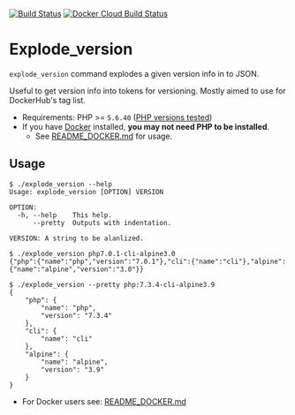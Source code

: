 [![Build Status](https://travis-ci.org/KEINOS/Explode_version.svg?branch=master)](https://travis-ci.org/KEINOS/Explode_version) [![Docker Cloud Build Status](https://img.shields.io/docker/cloud/build/keinos/explode_version.svg)](https://hub.docker.com/r/keinos/explode_version)

# Explode_version

`explode_version` command explodes a given version info in to JSON.

Useful to get version info into tokens for versioning. Mostly aimed to use for DockerHub's tag list.

- Requirements: PHP >= `5.6.40` ([PHP versions tested](https://travis-ci.org/KEINOS/Explode_version))
- If you have [Docker](https://www.docker.com/get-started) installed, **you may not need PHP to be installed**.
  - See [README_DOCKER.md](./README_DOCKER.md) for usage.

## Usage

```shellsession
$ ./explode_version --help
Usage: explode_version [OPTION] VERSION

OPTION:
  -h, --help    This help.
      --pretty  Outputs with indentation.

VERSION: A string to be alanlized.

```

```shellsession
$ ./explode_version php7.0.1-cli-alpine3.0
{"php":{"name":"php","version":"7.0.1"},"cli":{"name":"cli"},"alpine":{"name":"alpine","version":"3.0"}}
```

```shellsession
$ ./explode_version --pretty php:7.3.4-cli-alpine3.9
{
    "php": {
        "name": "php",
        "version": "7.3.4"
    },
    "cli": {
        "name": "cli"
    },
    "alpine": {
        "name": "alpine",
        "version": "3.9"
    }
}
```

- For Docker users see: [README_DOCKER.md](./README_DOCKER.md)
